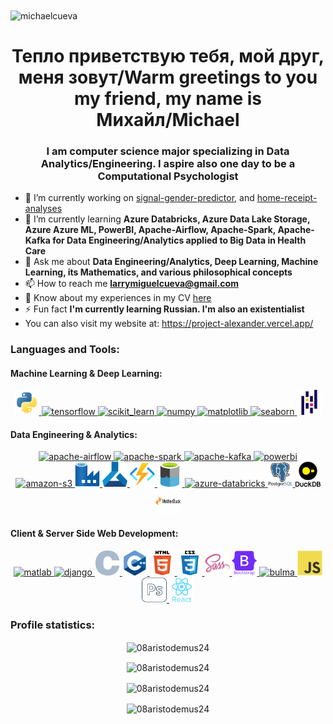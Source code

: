 <img align="center" src="https://github.com/08Aristodemus24/08Aristodemus24/blob/master/105452071-411e4880-5c43-11eb-8ae2-4de61f310bf9.gif" alt="michaelcueva" style="max-width: 100%"/>
<h1 align="center">Тепло приветствую тебя, мой друг, меня зовут/Warm greetings to you my friend, my name is Михайл/Michael</h1>
<h3 align="center">I am computer science major specializing in Data Analytics/Engineering. I aspire also one day to be a Computational Psychologist</h3>



- 🔭 I’m currently working on [signal-gender-predictor](https://github.com/08Aristodemus24/signal-gender-predictor.git), and [home-receipt-analyses](https://github.com/08Aristodemus24/home-receipt-analyses)
- 🌱 I’m currently learning **Azure Databricks, Azure Data Lake Storage, Azure Azure ML, PowerBI, Apache-Airflow, Apache-Spark, Apache-Kafka for Data Engineering/Analytics applied to Big Data in Health Care**
- 💬 Ask me about **Data Engineering/Analytics, Deep Learning, Machine Learning, its Mathematics, and various philosophical concepts**
- 📫 How to reach me **larrymiguelcueva@gmail.com**
- 📄 Know about my experiences in my CV [here](https://raw.githubusercontent.com/08Aristodemus24/auto-job-app-sender/master/documents/simple/Larry_Miguel_R_Cueva_CV.pdf)
- ⚡ Fun fact **I'm currently learning Russian. I'm also an existentialist**
- You can also visit my website at: https://project-alexander.vercel.app/


<!-- 
<h3 align="left">Connect with me:</h3>
<p align="center">
  <a href="https://linkedin.com/in/michaelcueva" target="blank"><img align="center" src="https://raw.githubusercontent.com/rahuldkjain/github-profile-readme-generator/master/src/images/icons/Social/linked-in-alt.svg" alt="michaelcueva" height="30" width="40" /></a>
  <a href="https://stackoverflow.com/users/12556138/mig-rivera-cueva" target="blank"><img align="center" src="https://raw.githubusercontent.com/rahuldkjain/github-profile-readme-generator/master/src/images/icons/Social/stack-overflow.svg" alt="mig rivera cueva" height="30" width="40" /></a>
</p> -->



<h3 align="left">Languages and Tools:</h3>
<h4 align="left">Machine Learning & Deep Learning:</h3>
<p align="center"> 
  <!-- machine learning and deep learning -->
  <a href="https://www.python.org" target="_blank" rel="noreferrer"> <img src="https://raw.githubusercontent.com/devicons/devicon/master/icons/python/python-original.svg" alt="python" width="40" height="40"/> </a> 
  <a href="https://www.tensorflow.org" target="_blank" rel="noreferrer"> <img src="https://www.vectorlogo.zone/logos/tensorflow/tensorflow-icon.svg" alt="tensorflow" width="40" height="40"/> </a>
  <a href="https://scikit-learn.org/" target="_blank" rel="noreferrer"> <img src="https://upload.wikimedia.org/wikipedia/commons/0/05/Scikit_learn_logo_small.svg" alt="scikit_learn" width="40" height="40"/> </a> 
  <a href="https://numpy.org/" target="_blank" rel="noreferrer"> <img src="https://www.svgrepo.com/show/354127/numpy.svg" alt="numpy" width="40" height="40"/> </a>
  <a href="https://matplotlib.org/" target="_blank" rel="noreferrer"> <img src="https://upload.wikimedia.org/wikipedia/commons/thumb/0/01/Created_with_Matplotlib-logo.svg/2048px-Created_with_Matplotlib-logo.svg.png" alt="matplotlib" width="40" height="40"/> </a>
  <a href="https://seaborn.pydata.org/" target="_blank" rel="noreferrer"> <img src="https://seaborn.pydata.org/_images/logo-mark-lightbg.svg" alt="seaborn" width="40" height="40"/> </a> 
  <a href="https://pandas.pydata.org/" target="_blank" rel="noreferrer"> <img src="https://raw.githubusercontent.com/devicons/devicon/2ae2a900d2f041da66e950e4d48052658d850630/icons/pandas/pandas-original.svg" alt="pandas" width="40" height="40"/> </a> 
</p>

<h4 align="left">Data Engineering & Analytics:</h3>
<p align="center">
  <!-- data engineering -->
  <!-- <a href="https://www.snowflake.com/en/" target="_blank" rel="noreferrer"> <img src="https://companieslogo.com/img/orig/SNOW-cf55aa82.svg" alt="pandas" width="40" height="40"/> </a>  -->
  <a href="https://airflow.apache.org/" target="_blank" rel="noreferrer"> <img src="https://icon.icepanel.io/Technology/svg/Apache-Airflow.svg" alt="apache-airflow" width="40" height="40"/> </a> 
  <a href="https://spark.apache.org/" target="_blank" rel="noreferrer"> <img src="https://upload.wikimedia.org/wikipedia/commons/f/f3/Apache_Spark_logo.svg" alt="apache-spark" width="40" height="40"/> </a>
  <a href="https://kafka.apache.org/" target="_blank" rel="noreferrer"> <img src="https://upload.wikimedia.org/wikipedia/commons/0/01/Apache_Kafka_logo.svg" alt="apache-kafka" width="40" height="40"/> </a>
  <a href="https://www.microsoft.com/en-us/power-platform/products/power-bi" target="_blank" rel="noreferrer"> <img src="https://upload.wikimedia.org/wikipedia/commons/thumb/c/cf/New_Power_BI_Logo.svg/1200px-New_Power_BI_Logo.svg.png" alt="powerbi" width="40" height="40"/> </a> 
  <a href="https://aws.amazon.com/s3/" target="_blank" rel="noreferrer"> <img src="https://upload.wikimedia.org/wikipedia/commons/b/bc/Amazon-S3-Logo.svg" alt="amazon-s3" width="40" height="40"/> </a>
  <a href="https://azure.microsoft.com/en-us/products/data-factory" target="_blank" rel="noreferrer"> <img src="https://raw.githubusercontent.com/08Aristodemus24/project-alexander/master/client-side/src/assets/mediafiles/adf.png" alt="azure-data-factory" width="40" height="40"/> </a>
  <a href="https://learn.microsoft.com/en-us/azure/machine-learning/?view=azureml-api-2" target="_blank" rel="noreferrer"> <img src="https://raw.githubusercontent.com/08Aristodemus24/project-alexander/master/client-side/src/assets/mediafiles/azure ml studio.png" alt="azure-ml" width="40" height="40"/> </a>
  <a href="https://azure.microsoft.com/en-us/products/functions" target="_blank" rel="noreferrer"> <img src="https://raw.githubusercontent.com/08Aristodemus24/project-alexander/master/client-side/src/assets/mediafiles/azure function.png" alt="azure-function" width="40" height="40"/> </a>
  <a href="https://azure.microsoft.com/en-us/products/storage/data-lake-storage" target="_blank" rel="noreferrer"> <img src="https://raw.githubusercontent.com/08Aristodemus24/project-alexander/master/client-side/src/assets/mediafiles/adl2.png" alt="azure-data-lake-storage" width="40" height="40"/> </a>
  <a href="https://www.databricks.com/product/azure" target="_blank" rel="noreferrer"> <img src="https://images.icon-icons.com/2699/PNG/512/databricks_logo_icon_170295.png" alt="azure-databricks" width="40" height="40"/> </a>
  <a href="https://www.postgresql.org" target="_blank" rel="noreferrer"> <img src="https://raw.githubusercontent.com/devicons/devicon/master/icons/postgresql/postgresql-original-wordmark.svg" alt="postgresql" width="40" height="40"/> </a> 
  <a href="https://duckdb.org/" target="_blank" rel="noreferrer"> <img src="https://raw.githubusercontent.com/08Aristodemus24/project-alexander/master/client-side/src/assets/mediafiles/duckdb.png" alt="duckdb" width="40" height="40"/> </a>
  <a href="https://motherduck.com/" target="_blank" rel="noreferrer"> <img src="https://raw.githubusercontent.com/08Aristodemus24/project-alexander/master/client-side/src/assets/mediafiles/motherduck.png" alt="motherduck" width="40" height="40"/> </a>
</p>

<h4 align="left">Client & Server Side Web Development:</h3>
<p align="center">
  <!-- client and server side web development -->
  <a href="https://www.mathworks.com/" target="_blank" rel="noreferrer"> <img src="https://upload.wikimedia.org/wikipedia/commons/2/21/Matlab_Logo.png" alt="matlab" width="40" height="40"/> </a> 
  <a href="https://www.djangoproject.com/" target="_blank" rel="noreferrer"> <img src="https://cdn.worldvectorlogo.com/logos/django.svg" alt="django" width="40" height="40"/> </a> 
  <a href="https://www.cprogramming.com/" target="_blank" rel="noreferrer"> <img src="https://raw.githubusercontent.com/devicons/devicon/master/icons/c/c-original.svg" alt="c" width="40" height="40"/> </a> 
  <a href="https://www.w3schools.com/cpp/" target="_blank" rel="noreferrer"> <img src="https://raw.githubusercontent.com/devicons/devicon/master/icons/cplusplus/cplusplus-original.svg" alt="cplusplus" width="40" height="40"/> </a> 
  <a href="https://www.w3.org/html/" target="_blank" rel="noreferrer"> <img src="https://raw.githubusercontent.com/devicons/devicon/master/icons/html5/html5-original-wordmark.svg" alt="html5" width="40" height="40"/> </a> 
  <a href="https://www.w3schools.com/css/" target="_blank" rel="noreferrer"> <img src="https://raw.githubusercontent.com/devicons/devicon/master/icons/css3/css3-original-wordmark.svg" alt="css3" width="40" height="40"/> </a> 
  <a href="https://sass-lang.com" target="_blank" rel="noreferrer"> <img src="https://raw.githubusercontent.com/devicons/devicon/master/icons/sass/sass-original.svg" alt="sass" width="40" height="40"/> </a>
  <a href="https://getbootstrap.com" target="_blank" rel="noreferrer"> <img src="https://raw.githubusercontent.com/devicons/devicon/master/icons/bootstrap/bootstrap-plain-wordmark.svg" alt="bootstrap" width="40" height="40"/> </a> 
  <a href="https://bulma.io/" target="_blank" rel="noreferrer"> <img src="https://raw.githubusercontent.com/gilbarbara/logos/804dc257b59e144eaca5bc6ffd16949752c6f789/logos/bulma.svg" alt="bulma" width="40" height="40"/> </a> 
  <a href="https://developer.mozilla.org/en-US/docs/Web/JavaScript" target="_blank" rel="noreferrer"> <img src="https://raw.githubusercontent.com/devicons/devicon/master/icons/javascript/javascript-original.svg" alt="javascript" width="40" height="40"/> </a> 
  <a href="https://www.photoshop.com/en" target="_blank" rel="noreferrer"> <img src="https://raw.githubusercontent.com/devicons/devicon/master/icons/photoshop/photoshop-line.svg" alt="photoshop" width="40" height="40"/> </a> 
  <a href="https://reactjs.org/" target="_blank" rel="noreferrer"> <img src="https://raw.githubusercontent.com/devicons/devicon/master/icons/react/react-original-wordmark.svg" alt="react" width="40" height="40"/> </a> 
</p>

<h3 align="left">Profile statistics:</h3>
<p align="center"><img align="center" src="https://github-readme-stats.vercel.app/api/top-langs/?username=08Aristodemus24&layout=donut-vertical&theme=gotham&hide_border=false" alt="08aristodemus24" /></p>
<p align="center"><img align="center" src="https://github-readme-stats.vercel.app/api?username=08aristodemus24&show_icons=true&theme=gotham&locale=en&hide_border=false" alt="08aristodemus24" /></p>
<p align="center"><img align="center" src="https://github-readme-streak-stats.herokuapp.com/?user=08aristodemus24&theme=gotham&hide_border=false" alt="08aristodemus24" /></p>
<p align="center"><img align="center" src="https://github-profile-summary-cards.vercel.app/api/cards/profile-details?username=08Aristodemus24&theme=gotham" alt="08aristodemus24" /></p>


